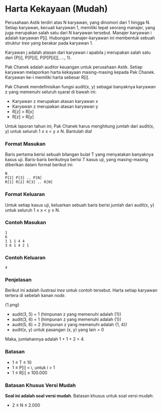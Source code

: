 # Harta Kekayaan (Mudah)

Perusahaan Astik terdiri atas N karyawan, yang dinomori dari 1 hingga N. Setiap karyawan, kecuali karyawan 1, memiliki tepat seorang manajer, yang juga merupakan salah satu dari N karyawan tersebut. Manajer karyawan i adalah karyawan P[i]. Hubungan manajer-karyawan ini membentuk sebuah struktur _tree_ yang berakar pada karyawan 1.

Karyawan j adalah atasan dari karyawan i apabila j merupakan salah satu dari {P[i], P[P[i]], P[P[P[i]]], ..., 1}.

Pak Chanek adalah auditor keuangan untuk perusahaan Astik. Setiap karyawan melaporkan harta kekayaan masing-masing kepada Pak Chanek. Karyawan ke-i memiliki harta sebesar R[i].

Pak Chanek mendefinisikan fungsi audit(x, y) sebagai banyaknya karyawan z yang memenuhi seluruh syarat di bawah ini:

- Karyawan z merupakan atasan karyawan x
- Karyawan z merupakan atasan karyawan y
- R[z] > R[x]
- R[z] > R[y]

Untuk laporan tahun ini, Pak Chanek harus menghitung jumlah dari audit(x, y) untuk seluruh 1 ≤ x < y ≤ N. Bantulah dia!

### Format Masukan

Baris pertama berisi sebuah bilangan bulat T yang menyatakan banyaknya kasus uji. Baris-baris berikutnya berisi T kasus uji, yang masing-masing diberikan dalam format berikut ini:

```
N
P[2] P[3] .. P[N]
R[1] R[2] R[3] .. R[N]
```

### Format Keluaran

Untuk setiap kasus uji, keluarkan sebuah baris berisi jumlah dari audit(x, y) untuk seluruh 1 ≤ x < y ≤ N.

### Contoh Masukan

```
1
6
1 1 1 4 4
3 6 1 4 2 1
```

### Contoh Keluaran

```
4
```

### Penjelasan

Berikut ini adalah ilustrasi _tree_ untuk contoh tersebut. Harta setiap karyawan tertera di sebelah kanan _node_.

{1.png}

- audit(3, 5) = 1 (himpunan z yang memenuhi adalah {1})
- audit(3, 6) = 1 (himpunan z yang memenuhi adalah {1})
- audit(5, 6) = 2 (himpunan z yang memenuhi adalah {1, 4})
- audit(x, y) untuk pasangan (x, y) yang lain = 0

Maka, jumlahannya adalah 1 + 1 + 2 = 4.

### Batasan

- 1 ≤ T ≤ 10
- 1 ≤ P[i] < i, untuk i > 1
- 1 ≤ R[i] ≤ 100.000

### Batasan Khusus Versi Mudah

**Soal ini adalah soal versi mudah**. Batasan khusus untuk soal versi mudah:

- 2 ≤ N ≤ 2.000
